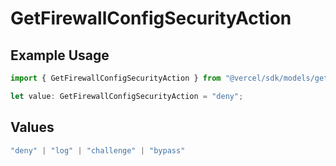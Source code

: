 # GetFirewallConfigSecurityAction

## Example Usage

```typescript
import { GetFirewallConfigSecurityAction } from "@vercel/sdk/models/getfirewallconfigop.js";

let value: GetFirewallConfigSecurityAction = "deny";
```

## Values

```typescript
"deny" | "log" | "challenge" | "bypass"
```